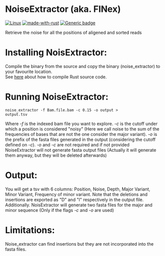 # NoiseExtractor (aka. FINex)   
[![Linux](https://svgshare.com/i/Zhy.svg)](https://svgshare.com/i/Zhy.svg)   [![made-with-rust](https://img.shields.io/badge/Made%20with-Rust-1f425f.svg)](https://www.rust-lang.org/)    [![Generic badge](https://img.shields.io/badge/Licence-GPLv2-1f425f.svg)](https://shields.io/)   
   
      
Retrieve the noise for all the positions of aligened and sorted reads

# Installing NoisExtractor:   
Compile the binary from the source and copy the binary (noise_extractor) to your favourite location.    
See [here](https://rustc-dev-guide.rust-lang.org/building/how-to-build-and-run.html) about how to compile Rust source code.   

# Running NoiseExtractor:   
<code>noise_extractor -f Bam.file.bam -c 0.15 -o output > output.tsv</code>      
   
Where *-f* is the indexed bam file you want to explore. *-c* is the cutoff under which a position is considered "noisy" (Here we call noise to the sum of the frequencies of bases that are not the one consider the major variant). *-o* is the prefix of the fasta files generated in the output (considering the cutoff defined on *-c*). *-o* and *-c* are not required and if not provided NoiseExtractor will not generate fasta output files (Actually it will generate them anyway, but they will be deleted afterwards)
   
# Output:   
You will get a tsv with 6 columns: Position, Noise, Depth, Major Variant, Minor Variant, Frequency of minor variant. Note that the deletions and insertions are exported as "D" and "I" respectively in the output file.   
Additionally. NoisExtractor will generate two fasta files for the major and minor sequence (Only if the flags *-c* and *-o* are used) 

# Limitations: 
Noise_extractor can find insertions but they are not incorporated into the fasta files. 
